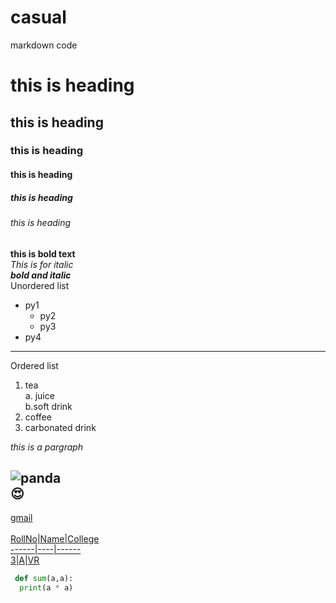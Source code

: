# casual
markdown code
# this is heading
## this is heading
### this is heading
#### this is heading
##### this is heading
###### this is heading
**this is bold text**  
*This is for italic*  
***bold and italic***  
Unordered list
- py1
  - py2
   - py3
- py4   
--------------------  
Ordered list  
1. tea  
   a. juice  
   b.soft drink
2. coffee
3. carbonated drink

<p><i>this is a pargraph </i></p>  

![panda](https://p1.img.cctvpic.com/photoworkspace/contentimg/2019/07/29/2019072915095227193.jpg)  
:heart_eyes:
------------------------------------------------------------------------
[gmail](https://www.gmail.com)  
<a href="https://www.gmail.com">  
RollNo|Name|College  
------|----|------  
 3|A|VR  
 
```python
 def sum(a,a):  
  print(a * a)  
```
  




